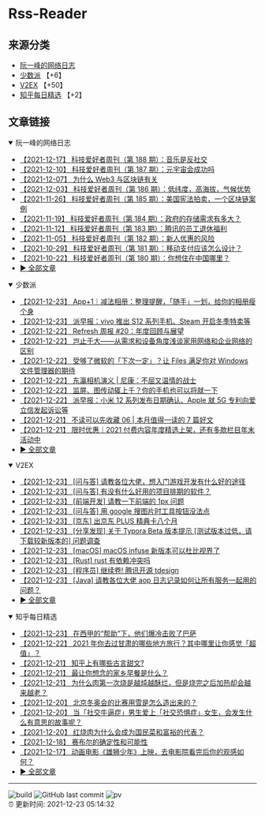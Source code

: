 # Rss-Reader

## 来源分类

* [阮一峰的网络日志](#阮一峰的网络日志)
* [少数派](#少数派) 【+6】
* [V2EX](#V2EX) 【+50】
* [知乎每日精选](#知乎每日精选) 【+2】

## 文章链接

<details open>
    <summary id="阮一峰的网络日志">
     阮一峰的网络日志
    </summary>


* [【2021-12-17】 科技爱好者周刊（第 188 期）：音乐是反社交](http://www.ruanyifeng.com/blog/2021/12/weekly-issue-188.html)
* [【2021-12-10】 科技爱好者周刊（第 187 期）：元宇宙会成功吗](http://www.ruanyifeng.com/blog/2021/12/weekly-issue-187.html)
* [【2021-12-07】 为什么 Web3 与区块链有关](http://www.ruanyifeng.com/blog/2021/12/web3.html)
* [【2021-12-03】 科技爱好者周刊（第 186 期）：低纬度，高海拔，气候优势](http://www.ruanyifeng.com/blog/2021/12/weekly-issue-186.html)
* [【2021-11-26】 科技爱好者周刊（第 185 期）：美国宪法拍卖，一个区块链案例](http://www.ruanyifeng.com/blog/2021/11/weekly-issue-185.html)
* [【2021-11-19】 科技爱好者周刊（第 184 期）：政府的存储需求有多大？](http://www.ruanyifeng.com/blog/2021/11/weekly-issue-184.html)
* [【2021-11-12】 科技爱好者周刊（第 183 期）：腾讯的员工退休福利](http://www.ruanyifeng.com/blog/2021/11/weekly-issue-183.html)
* [【2021-11-05】 科技爱好者周刊（第 182 期）：新人优惠的风险](http://www.ruanyifeng.com/blog/2021/11/weekly-issue-182.html)
* [【2021-10-29】 科技爱好者周刊（第 181 期）：移动支付应该怎么设计？](http://www.ruanyifeng.com/blog/2021/10/weekly-issue-181.html)
* [【2021-10-22】 科技爱好者周刊（第 180 期）：你想住在中国哪里？](http://www.ruanyifeng.com/blog/2021/10/weekly-issue-180.html)
* [:arrow_forward: 全部文章](data/阮一峰的网络日志.md)
</details>

<details open>
    <summary id="少数派">
     少数派
    </summary>


* [【2021-12-23】 App+1｜减法相册：整理提醒，「随手」一划，给你的相册瘦个身](https://sspai.com/post/70391)
* [【2021-12-23】 派早报：vivo 推出 S12 系列手机、Steam 开启冬季特卖等](https://sspai.com/post/70563)
* [【2021-12-22】 Refresh 周报 #20：年度回顾与展望](https://sspai.com/post/70550)
* [【2021-12-22】 岂止于大——从需求和设备角度浅谈家用网络和企业网络的区别](https://sspai.com/prime/story/home-ent-networking-compared)
* [【2021-12-22】 受够了微软的「下次一定」？让 Files 满足你对 Windows 文件管理器的期待](https://sspai.com/post/70537)
* [【2021-12-22】 东瀛相机演义 | 尼康：不屈又温情的战士](https://sspai.com/post/69567)
* [【2021-12-22】 监屏、图传动辄上千？你的手机也可以将就一下](https://sspai.com/post/70474)
* [【2021-12-22】 派早报：小米 12 系列发布日期确认、Apple 就 5G 专利向爱立信发起诉讼等](https://sspai.com/post/70541)
* [【2021-12-21】 不读可以先收藏 06 | 本月值得一读的 7 篇好文](https://sspai.com/post/70538)
* [【2021-12-21】 限时优惠｜2021 付费内容年度精选上架，还有多款栏目年末活动中](https://sspai.com/post/70527)
* [:arrow_forward: 全部文章](data/少数派.md)
</details>

<details open>
    <summary id="V2EX">
     V2EX
    </summary>


* [【2021-12-23】 [问与答] 请教各位大佬，想入门游戏开发有什么好的途径](https://www.v2ex.com/t/823966)
* [【2021-12-23】 [问与答] 有没有什么好用的项目排期的软件？](https://www.v2ex.com/t/823965)
* [【2021-12-23】 [前端开发] 请教一下前端的 1px 问题](https://www.v2ex.com/t/823964)
* [【2021-12-23】 [问与答] 用 google 搜图片时工具按钮没法点](https://www.v2ex.com/t/823962)
* [【2021-12-23】 [京东] 出京东 PLUS 精典卡八个月](https://www.v2ex.com/t/823961)
* [【2021-12-23】 [分享发现] 关于 Typora Beta 版本提示 [测试版本过低，请下载较新版本的] 问题调查](https://www.v2ex.com/t/823959)
* [【2021-12-23】 [macOS] macOS infuse 新版本可以杜比视界了](https://www.v2ex.com/t/823958)
* [【2021-12-23】 [Rust] rust 有依赖冲突吗](https://www.v2ex.com/t/823957)
* [【2021-12-23】 [程序员] 继续卷! 腾讯开源 tdesign](https://www.v2ex.com/t/823956)
* [【2021-12-23】 [Java] 请教各位大佬 aop 日志记录如何让所有服务一起用的问题？](https://www.v2ex.com/t/823955)
* [:arrow_forward: 全部文章](data/V2EX.md)
</details>

<details open>
    <summary id="知乎每日精选">
     知乎每日精选
    </summary>


* [【2021-12-23】 在西甲的“帮助”下，他们爆冷击败了巴萨](http://zhuanlan.zhihu.com/p/448901585?utm_campaign=rss&utm_medium=rss&utm_source=rss&utm_content=title)
* [【2021-12-22】 2021 年你去过甘肃的哪些地方旅行？其中哪里让你感觉「超值」？](http://www.zhihu.com/question/506125268/answer/2281367685?utm_campaign=rss&utm_medium=rss&utm_source=rss&utm_content=title)
* [【2021-12-21】 知乎上有哪些古言甜文?](http://www.zhihu.com/question/415634617/answer/1634209135?utm_campaign=rss&utm_medium=rss&utm_source=rss&utm_content=title)
* [【2021-12-21】 最让你想念的家乡早餐是什么？](http://www.zhihu.com/question/431987089/answer/2278640925?utm_campaign=rss&utm_medium=rss&utm_source=rss&utm_content=title)
* [【2021-12-21】 为什么肉第一次烧是越炖越酥烂，但是烧完之后加热却会越来越老？](http://www.zhihu.com/question/504267066/answer/2276545956?utm_campaign=rss&utm_medium=rss&utm_source=rss&utm_content=title)
* [【2021-12-20】 北京冬奥会的比赛用雪是怎么造出来的？](http://www.zhihu.com/question/507281166/answer/2278692797?utm_campaign=rss&utm_medium=rss&utm_source=rss&utm_content=title)
* [【2021-12-20】 当「社交牛逼症」男生爱上「社交恐惧症」女生，会发生什么有意思的故事呢？](http://www.zhihu.com/question/499623438/answer/2244458379?utm_campaign=rss&utm_medium=rss&utm_source=rss&utm_content=title)
* [【2021-12-20】 红烧肉为什么会成为国民菜和富裕的代表？](http://www.zhihu.com/question/494848182/answer/2276781763?utm_campaign=rss&utm_medium=rss&utm_source=rss&utm_content=title)
* [【2021-12-18】 赛布尔的确定性和可能性](http://zhuanlan.zhihu.com/p/446799589?utm_campaign=rss&utm_medium=rss&utm_source=rss&utm_content=title)
* [【2021-12-17】 动画电影《雄狮少年》上映，去电影院看完后你的观感如何？](http://www.zhihu.com/question/506691408/answer/2275643818?utm_campaign=rss&utm_medium=rss&utm_source=rss&utm_content=title)
* [:arrow_forward: 全部文章](data/知乎每日精选.md)
</details>


---

![build](https://github.com/LikaiLee/rss-reader/workflows/rss%20reader/badge.svg)
![GitHub last commit](https://img.shields.io/github/last-commit/likailee/rss-reader)
![pv](https://pageview.vercel.app/?github_user=likailee) <br>
:alarm_clock: 更新时间: 2021-12-23 05:14:32